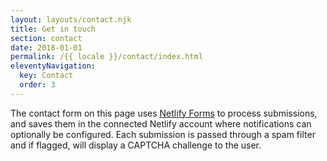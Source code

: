 ```yaml
---
layout: layouts/contact.njk
title: Get in touch
section: contact
date: 2018-01-01
permalink: /{{ locale }}/contact/index.html
eleventyNavigation:
  key: Contact
  order: 3
---
```

The contact form on this page uses
[Netlify Forms](https://www.netlify.com/docs/form-handling/) to process
submissions, and saves them in the connected Netlify account where
notifications can optionally be configured. Each submission is passed through a
spam filter and if flagged, will display a CAPTCHA challenge to the user.
